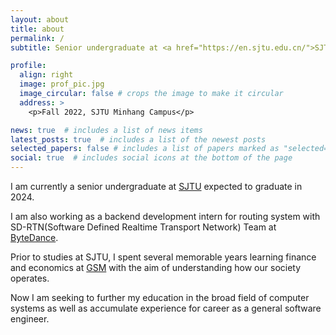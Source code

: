 ```yaml
---
layout: about
title: about
permalink: /
subtitle: Senior undergraduate at <a href="https://en.sjtu.edu.cn/">SJTU</a> | RTN infrastructure intern at <a href="https://www.bytedance.com/en">ByteDance</a>

profile:
  align: right
  image: prof_pic.jpg
  image_circular: false # crops the image to make it circular
  address: >
    <p>Fall 2022, SJTU Minhang Campus</p>

news: true  # includes a list of news items
latest_posts: true  # includes a list of the newest posts
selected_papers: false # includes a list of papers marked as "selected={true}"
social: true  # includes social icons at the bottom of the page
---
```


I am currently a senior undergraduate at [SJTU](https://en.sjtu.edu.cn/) expected to graduate in 2024.

I am also working as a backend development intern for routing system with SD-RTN(Software Defined Realtime Transport Network) Team at [ByteDance](https://www.bytedance.com/en).

Prior to studies at SJTU, I spent several memorable years learning finance and economics at [GSM](https://en.gsm.pku.edu.cn/) with the aim of understanding how our society operates.

Now I am seeking to further my education in the broad field of computer systems as well as accumulate experience for career as a general software engineer.
